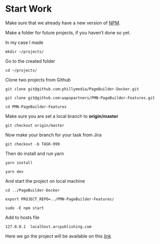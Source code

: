 # Start Work



Make sure that we already have a new version of [NPM](https://nodejs.org).

Make a folder for future projects, if you haven’t done so yet.

In my case I made

`mkdir ~/projects/`

Go to the created folder

`cd ~/projects/`

Clone two projects from Github

`git clone git@github.com:phillymedia/PageBuilder-Docker.git`

`git clone git@github.com:wapopartners/PMN-PageBuilder-Features.git`

`cd PMN-PageBuilder-Features`

Make sure you are set a local branch to **origin/master**

`git checkout origin/master`

Now make your branch for your task from Jira

`git checkout -b TASK-999`

Then do install and run yarn

`yarn install`

`yarn dev`

And start the project on local machine

`cd ../PageBuilder-Docker`

`export PROJECT_REPO=../PMN-PageBuilder-Features/`

`sudo -E npm start`



Add to hosts file 

`127.0.0.1	localhost.arcpublishing.com`



Here we go the project will be available on this [link](http://localhost.arcpublishing.com/pb/)
